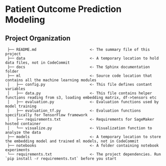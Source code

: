 Patient Outcome Prediction Modeling
===================================

Project Organization
----------------------------
     ├── README.md                        <- The summary file of this project
     ├── data                             <- A temporary location to hold data files, not in CodeCommit
     ├── docs                             <- The Sphinx documentation folder
     ├── ml                               <- Source code location that contains all the machine learning modules
     │   ├── config.py                    <- This file defines contant variables
     │   ├── data.py                      <- This file contains helper functions reading from s3, loading embedding matrix, df->tensors etc
     │   ├── evaluation.py                <- Evaluation functions used by model training 
     │   ├── evaluation_tf.py             <- Evaluation functions specifically for TensorFlow framework
     │   ├── requirements.txt             <- Requirements for SageMaker hosted container
     │   └── visualize.py                 <- Visualization function to analyze the data
     ├── models                           <- A temporary location to store the embedding model and trained ml models, not in CodeCommit
     ├── notebooks                        <- A folder containing notebook experiments
     └── requirements.txt                 <- The project dependencies. Run `pip install -r requirements.txt` before you start